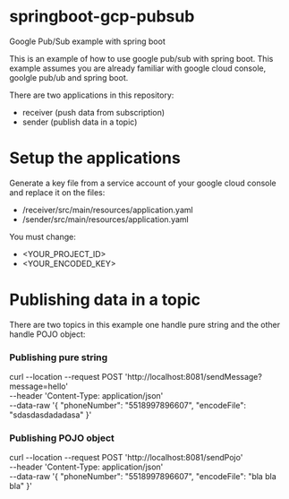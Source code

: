 # springboot-gcp-pubsub
Google Pub/Sub example with spring boot 

This is an example of how to use google pub/sub with spring boot. This example assumes you are already familiar with google cloud console, goolgle pub/ub and spring boot.

There are two applications in this repository:
 * receiver (push data from subscription)
 * sender (publish data in a topic)

# Setup the applications

 Generate a key file from a service account of your google cloud console and replace it on the files:
 
 * /receiver/src/main/resources/application.yaml
 * /sender/src/main/resources/application.yaml

You must change:
* <YOUR_PROJECT_ID>
* <YOUR_ENCODED_KEY>

# Publishing data in a topic 

There are two topics in this example one handle pure string and the other handle POJO object:

### Publishing pure string

curl --location --request POST 'http://localhost:8081/sendMessage?message=hello' \
--header 'Content-Type: application/json' \
--data-raw '{
    "phoneNumber": "5518997896607",
    "encodeFile": "sdasdasdadadasa"
}'

### Publishing POJO object

curl --location --request POST 'http://localhost:8081/sendPojo' \
--header 'Content-Type: application/json' \
--data-raw '{
    "phoneNumber": "5518997896607",
    "encodeFile": "bla bla bla"
}'




